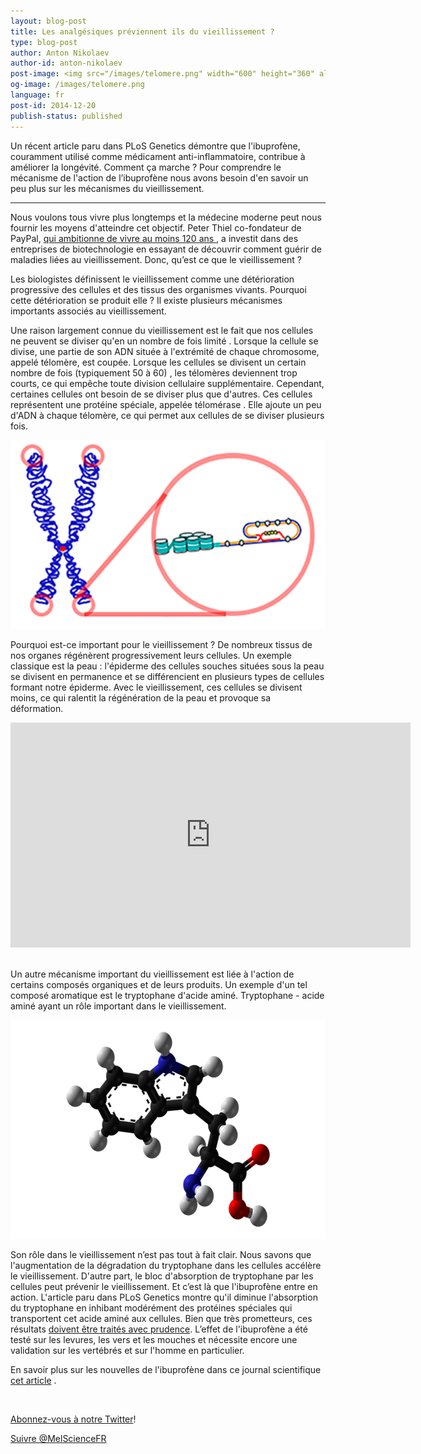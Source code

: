 ```yaml
---
layout: blog-post
title: Les analgésiques préviennent ils du vieillissement ?
type: blog-post
author: Anton Nikolaev
author-id: anton-nikolaev
post-image: <img src="/images/telomere.png" width="600" height="360" alt="Telomere">
og-image: /images/telomere.png
language: fr
post-id: 2014-12-20
publish-status: published
---
```


Un récent article paru dans PLoS Genetics démontre que l'ibuprofène, couramment utilisé comme médicament anti-inflammatoire, contribue à améliorer la longévité. Comment ça marche ? Pour comprendre le mécanisme de l'action de l’ibuprofène nous avons besoin d'en savoir un peu plus sur les mécanismes du vieillissement.
<!-- more -->

---
Nous voulons tous vivre plus longtemps et la médecine moderne peut nous fournir les moyens d'atteindre cet objectif. Peter Thiel co-fondateur de  PayPal, <a href="http://www.bloomberg.com/video/peter-thiel-i-m-on-the-human-growth-hormone-pill-JMrIsAq6RC~j2soBovyj4w.html"> qui ambitionne de vivre au moins 120 ans </a>, a investit dans des entreprises de biotechnologie en essayant de découvrir comment guérir de maladies liées au vieillissement. Donc, qu’est ce que le vieillissement ?

Les biologistes définissent le vieillissement comme une détérioration progressive des cellules et des tissus des organismes vivants. Pourquoi cette détérioration se produit elle ? Il existe plusieurs mécanismes importants associés au vieillissement.

Une raison largement connue du vieillissement est le fait que nos cellules ne peuvent se diviser qu'en un  nombre de fois limité . Lorsque la cellule se divise, une partie de son ADN située à l'extrémité de chaque chromosome, appelé télomère, est coupée. Lorsque les cellules se divisent un certain nombre de fois (typiquement 50 à 60) , les télomères deviennent trop courts, ce qui empêche toute division cellulaire supplémentaire. Cependant, certaines cellules ont besoin de se diviser plus que d'autres. Ces cellules représentent une protéine spéciale, appelée télomérase . Elle ajoute un peu d'ADN à chaque télomère, ce qui permet aux cellules de se diviser plusieurs fois.

<img src="/images/telomere.png" width="600" alt="Telomere" class="post-image">

Pourquoi est-ce important pour le vieillissement ? De nombreux tissus de nos organes régénèrent progressivement leurs cellules. Un exemple classique est la peau : l'épiderme des cellules souches situées sous la peau se divisent en permanence et se différencient en plusieurs types de cellules formant notre épiderme. Avec le vieillissement, ces cellules se divisent moins, ce qui ralentit la régénération de la peau et provoque sa déformation.

<iframe width="640" height="360" src="http://www.youtube.com/embed/8_bNfQd7Smc?rel=0" frameborder="0" allowfullscreen></iframe>
<br><br>

Un autre mécanisme important du vieillissement est liée à l'action de certains composés organiques et de leurs produits. Un exemple d'un tel composé aromatique est le tryptophane d'acide aminé. Tryptophane - acide aminé ayant un rôle important dans le vieillissement.

<img src="/images/tryptophan.png" width="600" height="350" alt="Tryptophan">

Son rôle dans le vieillissement n’est pas tout à fait clair. Nous savons que l'augmentation de la dégradation du tryptophane dans les cellules accélère le vieillissement. D'autre part, le bloc d'absorption de tryptophane par les cellules peut prévenir le vieillissement. Et c’est là que l'ibuprofène entre en action. L'article paru dans PLoS Genetics montre qu'il diminue l'absorption du tryptophane en inhibant modérément des protéines spéciales qui transportent cet acide aminé aux cellules. Bien que très prometteurs, ces résultats <a href="http://www.nhs.uk/news/2014/12December/Pages/ibuprofen-painkiller-hangover-cure-longevity.aspx">doivent être traités avec prudence</a>. L’effet de l'ibuprofène a été testé sur les levures, les vers et les mouches et nécessite encore une validation sur les vertébrés et sur l'homme en particulier.

En savoir plus sur les nouvelles de l'ibuprofène dans ce journal scientifique <a href="http://news.sciencemag.org/biology/2014/12/ibuprofen-boosts-some-organisms-life-spans">cet article</a> .

<br/>

<a href="https://twitter.com/MelScienceFR">Abonnez-vous à notre Twitter</a>!

<!-- Begin Twitter follow -->
<a href="https://twitter.com/MelScienceFR" class="twitter-follow-button" data-show-count="false" data-lang="fr" data-size="large">Suivre @MelScienceFR</a>
<script>!function(d,s,id){var js,fjs=d.getElementsByTagName(s)[0],p=/^http:/.test(d.location)?'http':'https';if(!d.getElementById(id)){js=d.createElement(s);js.id=id;js.src=p+'://platform.twitter.com/widgets.js';fjs.parentNode.insertBefore(js,fjs);}}(document, 'script', 'twitter-wjs');</script>
<!-- End Twitter follow -->
